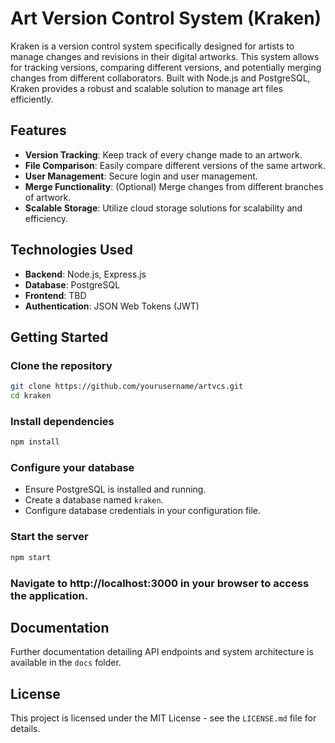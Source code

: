 # Art Version Control System (Kraken)

Kraken is a version control system specifically designed for artists to manage changes and revisions in their digital artworks. This system allows for tracking versions, comparing different versions, and potentially merging changes from different collaborators. Built with Node.js and PostgreSQL, Kraken provides a robust and scalable solution to manage art files efficiently.

## Features

- **Version Tracking**: Keep track of every change made to an artwork.
- **File Comparison**: Easily compare different versions of the same artwork.
- **User Management**: Secure login and user management.
- **Merge Functionality**: (Optional) Merge changes from different branches of artwork.
- **Scalable Storage**: Utilize cloud storage solutions for scalability and efficiency.

## Technologies Used

- **Backend**: Node.js, Express.js
- **Database**: PostgreSQL
- **Frontend**: TBD
- **Authentication**: JSON Web Tokens (JWT)

## Getting Started

### Clone the repository

```bash
git clone https://github.com/yourusername/artvcs.git
cd kraken
```

### Install dependencies

```bash
npm install
```

### Configure your database

- Ensure PostgreSQL is installed and running.
- Create a database named `kraken`.
- Configure database credentials in your configuration file.

### Start the server

```bash
npm start
```

### Navigate to http://localhost:3000 in your browser to access the application.

## Documentation

Further documentation detailing API endpoints and system architecture is available in the `docs` folder.
## License

This project is licensed under the MIT License - see the `LICENSE.md` file for details.
